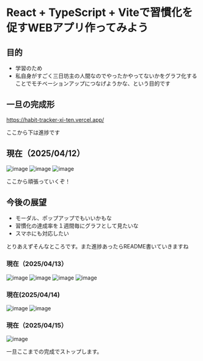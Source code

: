 # React + TypeScript + Viteで習慣化を促すWEBアプリ作ってみよう

## 目的
- 学習のため
- 私自身がすごく三日坊主の人間なのでやったかやってないかをグラフ化することでモチベーションアップにつなげようかな、という目的です

## 一旦の完成形
https://habit-tracker-xi-ten.vercel.app/

ここから下は進捗です

## 現在（2025/04/12）
![image](https://github.com/user-attachments/assets/6a129ad5-95a9-43aa-8133-e6939a5c616e)
![image](https://github.com/user-attachments/assets/147ef940-d71a-4284-bbf8-9e51db5a2d77)
![image](https://github.com/user-attachments/assets/5a61f797-f31d-4877-8332-05f039dc8af6)

ここから頑張っていくぞ！


## 今後の展望
- モーダル、ポップアップでもいいかもな
- 習慣化の達成率を１週間毎にグラフとして見たいな
- スマホにも対応したい

とりあえずそんなところです。また進捗あったらREADME書いていきますね


### 現在（2025/04/13）
![image](https://github.com/user-attachments/assets/4b90967a-aeaf-470e-99e2-a170136d64bf)
![image](https://github.com/user-attachments/assets/93622d4d-4034-4eec-8431-5ef014b66306)
![image](https://github.com/user-attachments/assets/7331f1f1-f6a3-4c3c-8d54-81ac27745a63)
![image](https://github.com/user-attachments/assets/0f1e85b8-88c2-4497-bb67-c18d6bb0be07)


### 現在(2025/04/14)
![image](https://github.com/user-attachments/assets/8bbaa997-9da8-47c5-8935-0933ae6ebbec)
![image](https://github.com/user-attachments/assets/82e55c0a-cc8a-4b64-ac90-85843cf921e9)

### 現在（2025/04/15）
![image](https://github.com/user-attachments/assets/5dd1e7a7-35ad-462b-8b08-720ff8482335)


一旦ここまでの完成でストップします。
